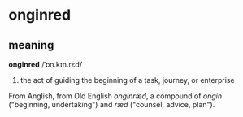 # onginred
## meaning
**onginred** /ˈɒn.kɪn.rɛd/

1. the act of guiding the beginning of a task, journey, or enterprise

From Anglish, from Old English *onginrǣd*, a compound of *ongin* ("beginning, undertaking") and *rǣd* ("counsel, advice, plan").
